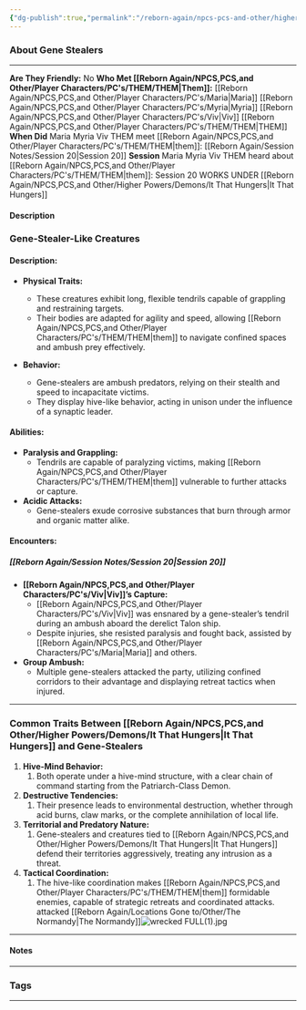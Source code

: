 ```yaml
---
{"dg-publish":true,"permalink":"/reborn-again/npcs-pcs-and-other/higher-powers/demons/gene-stealers/"}
---
```





### About Gene Stealers 
---
**Are They Friendly:** No
**Who Met [[Reborn Again/NPCS,PCS,and Other/Player Characters/PC's/THEM/THEM\|Them]]:** [[Reborn Again/NPCS,PCS,and Other/Player Characters/PC's/Maria\|Maria]] [[Reborn Again/NPCS,PCS,and Other/Player Characters/PC's/Myria\|Myria]] [[Reborn Again/NPCS,PCS,and Other/Player Characters/PC's/Viv\|Viv]] [[Reborn Again/NPCS,PCS,and Other/Player Characters/PC's/THEM/THEM\|THEM]]
**When Did** Maria Myria Viv THEM meet [[Reborn Again/NPCS,PCS,and Other/Player Characters/PC's/THEM/THEM\|them]]: [[Reborn Again/Session Notes/Session 20\|Session 20]]
**Session** Maria Myria Viv THEM heard about [[Reborn Again/NPCS,PCS,and Other/Player Characters/PC's/THEM/THEM\|them]]: Session 20 
WORKS UNDER [[Reborn Again/NPCS,PCS,and Other/Higher Powers/Demons/It That Hungers\|It That Hungers]]
#### Description

### **Gene-Stealer-Like Creatures**

#### **Description:**

- **Physical Traits:**
    
    - These creatures exhibit long, flexible tendrils capable of grappling and restraining targets.
    - Their bodies are adapted for agility and speed, allowing [[Reborn Again/NPCS,PCS,and Other/Player Characters/PC's/THEM/THEM\|them]] to navigate confined spaces and ambush prey effectively.
- **Behavior:**
    
    - Gene-stealers are ambush predators, relying on their stealth and speed to incapacitate victims.
    - They display hive-like behavior, acting in unison under the influence of a synaptic leader.

#### **Abilities:**

- **Paralysis and Grappling:**
    - Tendrils are capable of paralyzing victims, making [[Reborn Again/NPCS,PCS,and Other/Player Characters/PC's/THEM/THEM\|them]] vulnerable to further attacks or capture.
- **Acidic Attacks:**
    - Gene-stealers exude corrosive substances that burn through armor and organic matter alike.

#### **Encounters:**

##### [[Reborn Again/Session Notes/Session 20\|Session 20]]
- **[[Reborn Again/NPCS,PCS,and Other/Player Characters/PC's/Viv\|Viv]]’s Capture:**
    - [[Reborn Again/NPCS,PCS,and Other/Player Characters/PC's/Viv\|Viv]] was ensnared by a gene-stealer’s tendril during an ambush aboard the derelict Talon ship.
    - Despite injuries, she resisted paralysis and fought back, assisted by [[Reborn Again/NPCS,PCS,and Other/Player Characters/PC's/Maria\|Maria]] and others.
- **Group Ambush:**
    - Multiple gene-stealers attacked the party, utilizing confined corridors to their advantage and displaying retreat tactics when injured.

---

### **Common Traits Between [[Reborn Again/NPCS,PCS,and Other/Higher Powers/Demons/It That Hungers\|It That Hungers]] and Gene-Stealers**

1. **Hive-Mind Behavior:**
	1. Both operate under a hive-mind structure, with a clear chain of command starting from the Patriarch-Class Demon.
2. **Destructive Tendencies:**
	1. Their presence leads to environmental destruction, whether through acid burns, claw marks, or the complete annihilation of local life.
3. **Territorial and Predatory Nature:**
	1. Gene-stealers and creatures tied to [[Reborn Again/NPCS,PCS,and Other/Higher Powers/Demons/It That Hungers\|It That Hungers]] defend their territories aggressively, treating any intrusion as a threat.
4. **Tactical Coordination:**
	1. The hive-like coordination makes [[Reborn Again/NPCS,PCS,and Other/Player Characters/PC's/THEM/THEM\|them]] formidable enemies, capable of strategic retreats and coordinated attacks.
attacked [[Reborn Again/Locations Gone to/Other/The Normandy\|The Normandy]]![wrecked FULL(1).jpg](/img/user/Reborn%20Again/Misc%20Files/Image%20Attachments/Maps/wrecked%20FULL(1).jpg)
---

#### Notes
---



### Tags 

---



